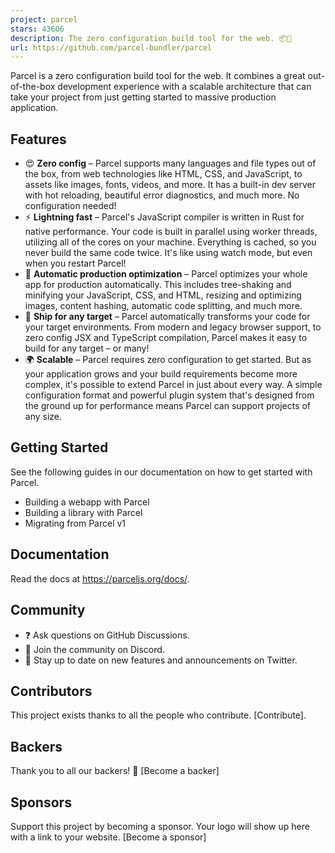 ```yaml
---
project: parcel
stars: 43606
description: The zero configuration build tool for the web. 📦🚀
url: https://github.com/parcel-bundler/parcel
---
```


Parcel is a zero configuration build tool for the web. It combines a great out-of-the-box development experience with a scalable architecture that can take your project from just getting started to massive production application.

Features
--------

-   😍 **Zero config** – Parcel supports many languages and file types out of the box, from web technologies like HTML, CSS, and JavaScript, to assets like images, fonts, videos, and more. It has a built-in dev server with hot reloading, beautiful error diagnostics, and much more. No configuration needed!
-   ⚡️ **Lightning fast** – Parcel's JavaScript compiler is written in Rust for native performance. Your code is built in parallel using worker threads, utilizing all of the cores on your machine. Everything is cached, so you never build the same code twice. It's like using watch mode, but even when you restart Parcel!
-   🚀 **Automatic production optimization** – Parcel optimizes your whole app for production automatically. This includes tree-shaking and minifying your JavaScript, CSS, and HTML, resizing and optimizing images, content hashing, automatic code splitting, and much more.
-   🎯 **Ship for any target** – Parcel automatically transforms your code for your target environments. From modern and legacy browser support, to zero config JSX and TypeScript compilation, Parcel makes it easy to build for any target – or many!
-   🌍 **Scalable** – Parcel requires zero configuration to get started. But as your application grows and your build requirements become more complex, it's possible to extend Parcel in just about every way. A simple configuration format and powerful plugin system that's designed from the ground up for performance means Parcel can support projects of any size.

Getting Started
---------------

See the following guides in our documentation on how to get started with Parcel.

-   Building a webapp with Parcel
-   Building a library with Parcel
-   Migrating from Parcel v1

Documentation
-------------

Read the docs at https://parceljs.org/docs/.

Community
---------

-   ❓ Ask questions on GitHub Discussions.
-   💬 Join the community on Discord.
-   📣 Stay up to date on new features and announcements on Twitter.

Contributors
------------

This project exists thanks to all the people who contribute. \[Contribute\].

Backers
-------

Thank you to all our backers! 🙏 \[Become a backer\]

Sponsors
--------

Support this project by becoming a sponsor. Your logo will show up here with a link to your website. \[Become a sponsor\]
